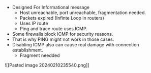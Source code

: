 - Designed For Informational message
	- Host unreachable, port unreachable, fragmentation needed.
	- Packets expired (Infinte Loop in routers)
	- Uses IP route
	- Ping and trace route uses ICMP.
- Some firewalls block ICMP for security reasons.
- That is why PING might not work in those cases.
- Disabling ICMP also can cause real damage with connection establishment.
	- Fragment needded

![[Pasted image 20240210235540.png]]
